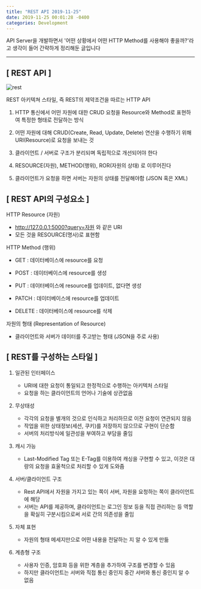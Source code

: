```yaml
---
title: "REST API 2019-11-25"
date: 2019-11-25 00:01:28 -0400
categories: Development
---
```

API Server을 개발하면서 '어떤 상황에서 어떤 HTTP Method를 사용해야 좋을까?'라고 생각이 들어 간략하게 정리해둔 글입니다
<hr>

## [ REST API ]
![rest](https://user-images.githubusercontent.com/52072077/69491134-24b63d00-0ed4-11ea-802c-c58f189f48ac.png)

REST 아키텍쳐 스타일, 즉 REST의 제약조건을 따르는 HTTP API <br>

1. HTTP 통신에서 어떤 자원에 대한 CRUD 요청을 Resource와 Method로 표현하여 특정한 형태로 전달하는 방식

2. 어떤 자원에 대해 CRUD(Create, Read, Update, Delete) 연산을 수행하기 위해 URI(Resource)로 요청을 보내는 것

3. 클라이언트 / 서버로 구조가 분리되며 독립적으로 개선되어야 한다

4. RESOURCE(자원), METHOD(행위), ROR(자원의 상태) 로 이루어진다

5. 클라이언트가 요청을 하면 서버는 자원의 상태를 전달해야함 (JSON 혹은 XML)

## [ REST API의 구성요소 ]

HTTP Resource (자원)
- http://127.0.0.1:5000?query=자원 와 같은 URI
- 모든 것을 RESOURCE(명사)로 표현함 

HTTP Method (행위)
- GET : 데이터베이스에 resource를 요청

- POST : 데이터베이스에 resource를 생성 
    
- PUT : 데이터베이스에 resource를 업데이트, 없다면 생성 
    
- PATCH : 데이터베이스에 resource를 업데이트

- DELETE : 데이터베이스에 resource를 삭제

자원의 형태 (Representation of Resource)
- 클라이언트와 서버가 데이터를 주고받는 형태 (JSON을 주로 사용)

## [ REST를 구성하는 스타일 ]

1. 일관된 인터페이스 
    - URI에 대한 요청이 통일되고 한정적으로 수행하는 아키텍처 스타일 
    - 요청을 하는 클라이언트의 언어나 기술에 상관없음

2. 무상태성 
    - 각각의 요청을 별개의 것으로 인식하고 처리하므로 이전 요청이 연관되지 않음
    - 작업을 위한 상태정보(세션, 쿠키)를 저장하지 않으므로 구현이 단순함
    - 서버의 처리방식에 일관성을 부여하고 부담을 줄임 

3. 캐시 가능 
    - Last-Modified Tag 또는 E-Tag를 이용하여 캐싱을 구현할 수 있고, 이것은 대량의 요청을 효울척으로 처리할 수 있게 도와줌

4. 서버/클라이언트 구조 
    - Rest API에서 자원을 가지고 있는 쪽이 서버, 자원을 요청하는 쪽이 클라이언트에 해당
    - 서버는 API를 제공하며, 클라이언트는 로그인 정보 등을 직접 관리하는 등 역할을 확실히 구분시킴으로써 서로 간의 의존성을 줄임

5. 자체 표현 
    - 자원의 형태 메세지만으로 어떤 내용을 전달하는 지 알 수 있게 만듦

6. 계층형 구조 
    - 사용자 인증, 암호화 등을 위한 계층을 추가하여 구조를 변경할 수 있음 
    - 하지만 클라이언트는 서버와 직접 통신 중인지 중간 서버와 통신 중인지 알 수 없음